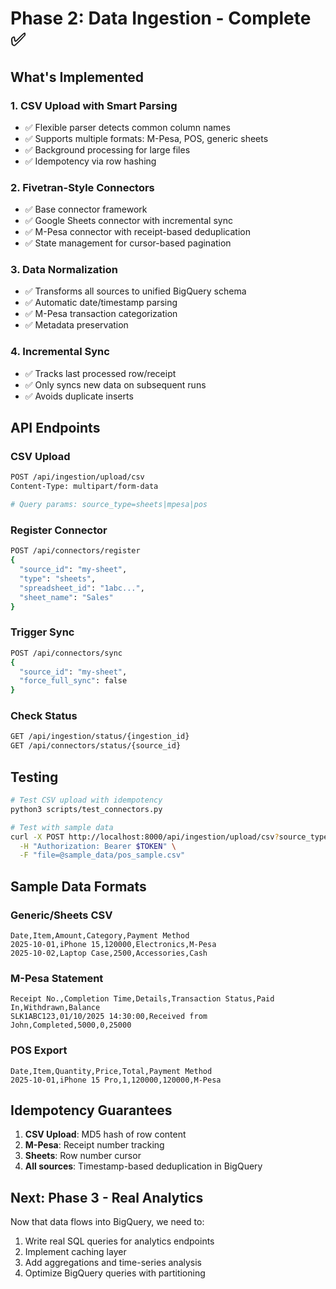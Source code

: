 # Phase 2: Data Ingestion - Complete ✅

## What's Implemented

### 1. CSV Upload with Smart Parsing
- ✅ Flexible parser detects common column names
- ✅ Supports multiple formats: M-Pesa, POS, generic sheets
- ✅ Background processing for large files
- ✅ Idempotency via row hashing

### 2. Fivetran-Style Connectors
- ✅ Base connector framework
- ✅ Google Sheets connector with incremental sync
- ✅ M-Pesa connector with receipt-based deduplication
- ✅ State management for cursor-based pagination

### 3. Data Normalization
- ✅ Transforms all sources to unified BigQuery schema
- ✅ Automatic date/timestamp parsing
- ✅ M-Pesa transaction categorization
- ✅ Metadata preservation

### 4. Incremental Sync
- ✅ Tracks last processed row/receipt
- ✅ Only syncs new data on subsequent runs
- ✅ Avoids duplicate inserts

## API Endpoints

### CSV Upload
```bash
POST /api/ingestion/upload/csv
Content-Type: multipart/form-data

# Query params: source_type=sheets|mpesa|pos
```

### Register Connector
```bash
POST /api/connectors/register
{
  "source_id": "my-sheet",
  "type": "sheets",
  "spreadsheet_id": "1abc...",
  "sheet_name": "Sales"
}
```

### Trigger Sync
```bash
POST /api/connectors/sync
{
  "source_id": "my-sheet",
  "force_full_sync": false
}
```

### Check Status
```bash
GET /api/ingestion/status/{ingestion_id}
GET /api/connectors/status/{source_id}
```

## Testing

```bash
# Test CSV upload with idempotency
python3 scripts/test_connectors.py

# Test with sample data
curl -X POST http://localhost:8000/api/ingestion/upload/csv?source_type=sheets \
  -H "Authorization: Bearer $TOKEN" \
  -F "file=@sample_data/pos_sample.csv"
```

## Sample Data Formats

### Generic/Sheets CSV
```csv
Date,Item,Amount,Category,Payment Method
2025-10-01,iPhone 15,120000,Electronics,M-Pesa
2025-10-02,Laptop Case,2500,Accessories,Cash
```

### M-Pesa Statement
```csv
Receipt No.,Completion Time,Details,Transaction Status,Paid In,Withdrawn,Balance
SLK1ABC123,01/10/2025 14:30:00,Received from John,Completed,5000,0,25000
```

### POS Export
```csv
Date,Item,Quantity,Price,Total,Payment Method
2025-10-01,iPhone 15 Pro,1,120000,120000,M-Pesa
```

## Idempotency Guarantees

1. **CSV Upload**: MD5 hash of row content
2. **M-Pesa**: Receipt number tracking
3. **Sheets**: Row number cursor
4. **All sources**: Timestamp-based deduplication in BigQuery

## Next: Phase 3 - Real Analytics

Now that data flows into BigQuery, we need to:
1. Write real SQL queries for analytics endpoints
2. Implement caching layer
3. Add aggregations and time-series analysis
4. Optimize BigQuery queries with partitioning